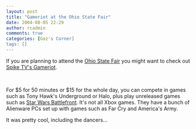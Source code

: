 ```yaml
---
layout: post
title: "Gameriot at the Ohio State Fair"
date: 2004-08-05 22:29
author: rcadmin
comments: true
categories: [Goz's Corner]
tags: []
---
```

If you are planning to attend the <A HREF='http://www.ohiostatefair.com/osf/osf.htm'>Ohio State Fair</A> you might want to check out <A HREF='http://www.gameriot.com/'>Spike TV's Gameriot</A>. 
<br />

<br />
<P>For $5 for 50 minutes or $15 for the whole day, you can compete in games such as Tony Hawk's Underground or Halo, plus play unreleased games such as <A HREF='http://www.lucasarts.com/games/swbattlefront/'>Star Wars Battlefront</A>. It's not all Xbox games. They have a bunch of Alienware PCs set up with games such as Far Cry and America's Army.
<br />
<P>It was pretty cool, including the dancers...
